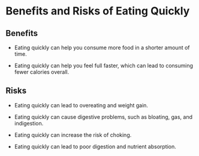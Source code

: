 # Benefits and Risks of Eating Quickly

## Benefits

- Eating quickly can help you consume more food in a shorter amount of time.

- Eating quickly can help you feel full faster, which can lead to consuming fewer calories overall.

## Risks

- Eating quickly can lead to overeating and weight gain.

- Eating quickly can cause digestive problems, such as bloating, gas, and indigestion.

- Eating quickly can increase the risk of choking.

- Eating quickly can lead to poor digestion and nutrient absorption.